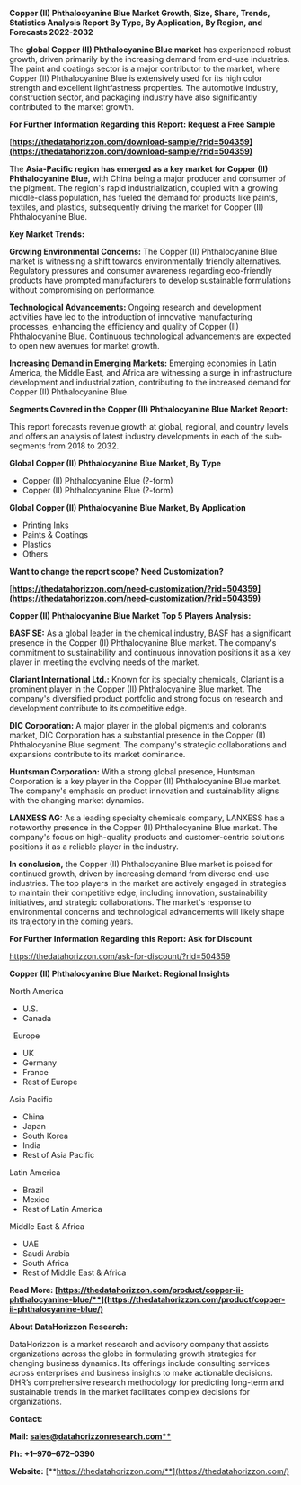 ﻿**Copper (II) Phthalocyanine Blue  Market Growth, Size, Share, Trends, Statistics Analysis Report By Type, By Application, By Region, and Forecasts 2022-2032**

The **global Copper (II) Phthalocyanine Blue market** has experienced robust growth, driven primarily by the increasing demand from end-use industries. The paint and coatings sector is a major contributor to the market, where Copper (II) Phthalocyanine Blue is extensively used for its high color strength and excellent lightfastness properties. The automotive industry, construction sector, and packaging industry have also significantly contributed to the market growth. 

**For Further Information Regarding this Report: Request a Free Sample**	

[**https://thedatahorizzon.com/download-sample/?rid=504359](https://thedatahorizzon.com/download-sample/?rid=504359)** 

The **Asia-Pacific region has emerged as a key market for Copper (II) Phthalocyanine Blue,** with China being a major producer and consumer of the pigment. The region's rapid industrialization, coupled with a growing middle-class population, has fueled the demand for products like paints, textiles, and plastics, subsequently driving the market for Copper (II) Phthalocyanine Blue.

**Key Market Trends:**

**Growing Environmental Concerns:** The Copper (II) Phthalocyanine Blue market is witnessing a shift towards environmentally friendly alternatives. Regulatory pressures and consumer awareness regarding eco-friendly products have prompted manufacturers to develop sustainable formulations without compromising on performance.

**Technological Advancements:** Ongoing research and development activities have led to the introduction of innovative manufacturing processes, enhancing the efficiency and quality of Copper (II) Phthalocyanine Blue. Continuous technological advancements are expected to open new avenues for market growth.

**Increasing Demand in Emerging Markets:** Emerging economies in Latin America, the Middle East, and Africa are witnessing a surge in infrastructure development and industrialization, contributing to the increased demand for Copper (II) Phthalocyanine Blue. 

**Segments Covered in the Copper (II) Phthalocyanine Blue Market Report:** 

This report forecasts revenue growth at global, regional, and country levels and offers an analysis of latest industry developments in each of the sub-segments from 2018 to 2032.

**Global Copper (II) Phthalocyanine Blue Market, By Type**

- Copper (II) Phthalocyanine Blue (?-form)
- Copper (II) Phthalocyanine Blue (?-form)

**Global Copper (II) Phthalocyanine Blue Market, By Application**

- Printing Inks
- Paints & Coatings
- Plastics
- Others

**Want to change the report scope? Need Customization?**

[**https://thedatahorizzon.com/need-customization/?rid=504359](https://thedatahorizzon.com/need-customization/?rid=504359)** 

**Copper (II) Phthalocyanine Blue Market** **Top 5 Players Analysis:**

**BASF SE:** As a global leader in the chemical industry, BASF has a significant presence in the Copper (II) Phthalocyanine Blue market. The company's commitment to sustainability and continuous innovation positions it as a key player in meeting the evolving needs of the market.

**Clariant International Ltd.:** Known for its specialty chemicals, Clariant is a prominent player in the Copper (II) Phthalocyanine Blue market. The company's diversified product portfolio and strong focus on research and development contribute to its competitive edge.

**DIC Corporation:** A major player in the global pigments and colorants market, DIC Corporation has a substantial presence in the Copper (II) Phthalocyanine Blue segment. The company's strategic collaborations and expansions contribute to its market dominance.

**Huntsman Corporation:** With a strong global presence, Huntsman Corporation is a key player in the Copper (II) Phthalocyanine Blue market. The company's emphasis on product innovation and sustainability aligns with the changing market dynamics.

**LANXESS AG:** As a leading specialty chemicals company, LANXESS has a noteworthy presence in the Copper (II) Phthalocyanine Blue market. The company's focus on high-quality products and customer-centric solutions positions it as a reliable player in the industry.

**In conclusion,** the Copper (II) Phthalocyanine Blue market is poised for continued growth, driven by increasing demand from diverse end-use industries. The top players in the market are actively engaged in strategies to maintain their competitive edge, including innovation, sustainability initiatives, and strategic collaborations. The market's response to environmental concerns and technological advancements will likely shape its trajectory in the coming years.

**For Further Information Regarding this Report: Ask for Discount**	

<https://thedatahorizzon.com/ask-for-discount/?rid=504359> 

**Copper (II) Phthalocyanine Blue Market: Regional Insights**

North America

- U.S.
- Canada

` `Europe

- UK
- Germany
- France
- Rest of Europe

Asia Pacific

- China
- Japan
- South Korea
- India
- Rest of Asia Pacific

Latin America

- Brazil
- Mexico
- Rest of Latin America

Middle East & Africa

- UAE
- Saudi Arabia
- South Africa
- Rest of Middle East & Africa

**Read More: [https://thedatahorizzon.com/product/copper-ii-phthalocyanine-blue/**](https://thedatahorizzon.com/product/copper-ii-phthalocyanine-blue/)** 

**About DataHorizzon Research:**

DataHorizzon is a market research and advisory company that assists organizations across the globe in formulating growth strategies for changing business dynamics. Its offerings include consulting services across enterprises and business insights to make actionable decisions. DHR’s comprehensive research methodology for predicting long-term and sustainable trends in the market facilitates complex decisions for organizations.

**Contact:**

**Mail: [sales@datahorizzonresearch.com**](mailto:sales@datahorizzonresearch.com)**

**Ph:** **+1–970–672–0390**

**Website:** [**https://thedatahorizzon.com/**](https://thedatahorizzon.com/)

